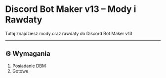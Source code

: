 # Discord Bot Maker v13 – Mody i Rawdaty

Tutaj znajdziesz mody oraz rawdaty do Discord Bot Maker v13

---


## ⚙️ Wymagania

1. Posiadanie DBM
2. Gotowe
